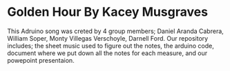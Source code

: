 # Golden Hour By Kacey Musgraves
This Adruino song was creted by 4 group members; Daniel Aranda Cabrera, William Soper, Monty Villegas Verschoyle, Darnell Ford.
Our repository includes; the sheet music used to figure out the notes, the arduino code, document where we put down all the notes for each measure, and our powepoint presentaion.

